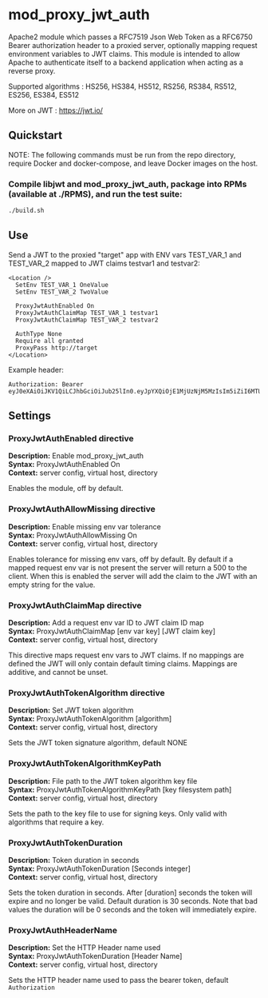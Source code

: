 mod_proxy_jwt_auth
===================

Apache2 module which passes a RFC7519 Json Web Token as a RFC6750 Bearer authorization header to a proxied server, optionally mapping request environment variables to JWT claims.
This module is intended to allow Apache to authenticate itself to a backend application when acting as a reverse proxy.

Supported algorithms : HS256, HS384, HS512, RS256, RS384, RS512, ES256, ES384, ES512

More on JWT : https://jwt.io/

Quickstart
----------

NOTE: The following commands must be run from the repo directory, require Docker and docker-compose, and leave Docker images on the host.

### Compile libjwt and mod_proxy_jwt_auth, package into RPMs (available at ./RPMS), and run the test suite:

```bash
./build.sh
```

Use
---

Send a JWT to the proxied "target" app with ENV vars TEST_VAR_1 and TEST_VAR_2 mapped to JWT claims testvar1 and testvar2:

```
<Location />
  SetEnv TEST_VAR_1 OneValue
  SetEnv TEST_VAR_2 TwoValue

  ProxyJwtAuthEnabled On
  ProxyJwtAuthClaimMap TEST_VAR_1 testvar1
  ProxyJwtAuthClaimMap TEST_VAR_2 testvar2

  AuthType None
  Require all granted
  ProxyPass http://target
</Location>
```

Example header:

```
Authorization: Bearer eyJ0eXAiOiJKV1QiLCJhbGciOiJub25lIn0.eyJpYXQiOjE1MjUzNjM5MzIsIm5iZiI6MTUyNTM2MzkzMiwiZXhwIjoxNTI1MzYzOTYyLCJ0ZXN0dmFyMSI6Ik9uZVZhbHVlIiwidGVzdHZhcjIiOiJUd29WYWx1ZSJ9.
```

Settings
--------

### ProxyJwtAuthEnabled directive
**Description:** Enable mod_proxy_jwt_auth  
**Syntax:** ProxyJwtAuthEnabled On  
**Context:** server config, virtual host, directory  

Enables the module, off by default.

### ProxyJwtAuthAllowMissing directive
**Description:** Enable missing env var tolerance  
**Syntax:** ProxyJwtAuthAllowMissing On  
**Context:** server config, virtual host, directory  

Enables tolerance for missing env vars, off by default.
By default if a mapped request env var is not present the server will return a 500 to the client.
When this is enabled the server will add the claim to the JWT with an empty string for the value.

### ProxyJwtAuthClaimMap directive
**Description:** Add a request env var ID to JWT claim ID map  
**Syntax:** ProxyJwtAuthClaimMap [env var key] [JWT claim key]  
**Context:** server config, virtual host, directory  

This directive maps request env vars to JWT claims.
If no mappings are defined the JWT will only contain default timing claims.
Mappings are additive, and cannot be unset.

### ProxyJwtAuthTokenAlgorithm directive
**Description:** Set JWT token algorithm  
**Syntax:** ProxyJwtAuthTokenAlgorithm [algorithm]  
**Context:** server config, virtual host, directory  

Sets the JWT token signature algorithm, default NONE

### ProxyJwtAuthTokenAlgorithmKeyPath
**Description:** File path to the JWT token algorithm key file  
**Syntax:** ProxyJwtAuthTokenAlgorithmKeyPath [key filesystem path]  
**Context:** server config, virtual host, directory  

Sets the path to the key file to use for signing keys.
Only valid with algorithms that require a key.

### ProxyJwtAuthTokenDuration
**Description:** Token duration in seconds  
**Syntax:** ProxyJwtAuthTokenDuration [Seconds integer]  
**Context:** server config, virtual host, directory  

Sets the token duration in seconds.
After [duration] seconds the token will expire and no longer be valid.
Default duration is 30 seconds.
Note that bad values the duration will be 0 seconds and the token will immediately expire.

### ProxyJwtAuthHeaderName
**Description:** Set the HTTP Header name used  
**Syntax:** ProxyJwtAuthTokenDuration [Header Name]  
**Context:** server config, virtual host, directory  

Sets the HTTP header name used to pass the bearer token, default `Authorization`
